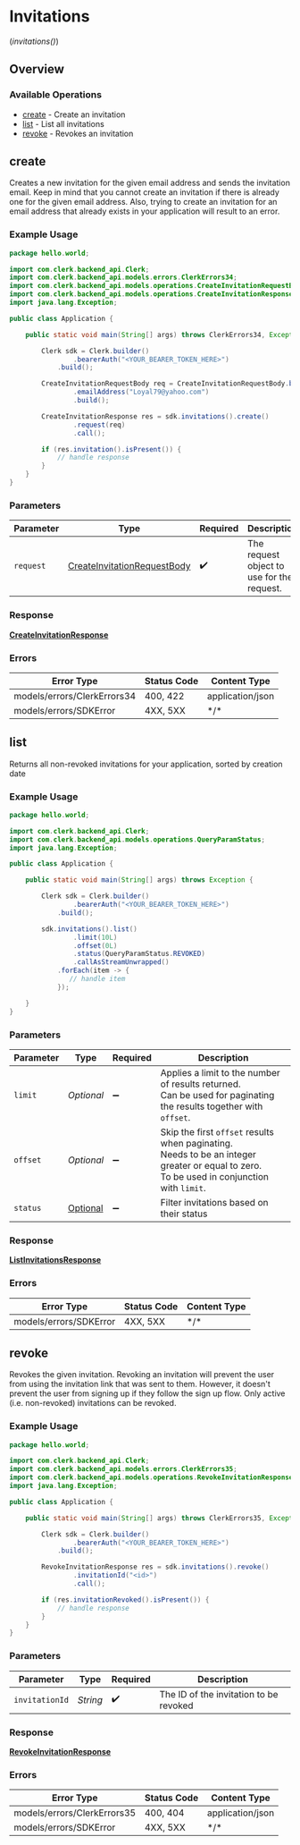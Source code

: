 # Invitations
(*invitations()*)

## Overview

### Available Operations

* [create](#create) - Create an invitation
* [list](#list) - List all invitations
* [revoke](#revoke) - Revokes an invitation

## create

Creates a new invitation for the given email address and sends the invitation email.
Keep in mind that you cannot create an invitation if there is already one for the given email address.
Also, trying to create an invitation for an email address that already exists in your application will result to an error.

### Example Usage

```java
package hello.world;

import com.clerk.backend_api.Clerk;
import com.clerk.backend_api.models.errors.ClerkErrors34;
import com.clerk.backend_api.models.operations.CreateInvitationRequestBody;
import com.clerk.backend_api.models.operations.CreateInvitationResponse;
import java.lang.Exception;

public class Application {

    public static void main(String[] args) throws ClerkErrors34, Exception {

        Clerk sdk = Clerk.builder()
                .bearerAuth("<YOUR_BEARER_TOKEN_HERE>")
            .build();

        CreateInvitationRequestBody req = CreateInvitationRequestBody.builder()
                .emailAddress("Loyal79@yahoo.com")
                .build();

        CreateInvitationResponse res = sdk.invitations().create()
                .request(req)
                .call();

        if (res.invitation().isPresent()) {
            // handle response
        }
    }
}
```

### Parameters

| Parameter                                                                             | Type                                                                                  | Required                                                                              | Description                                                                           |
| ------------------------------------------------------------------------------------- | ------------------------------------------------------------------------------------- | ------------------------------------------------------------------------------------- | ------------------------------------------------------------------------------------- |
| `request`                                                                             | [CreateInvitationRequestBody](../../models/operations/CreateInvitationRequestBody.md) | :heavy_check_mark:                                                                    | The request object to use for the request.                                            |

### Response

**[CreateInvitationResponse](../../models/operations/CreateInvitationResponse.md)**

### Errors

| Error Type                  | Status Code                 | Content Type                |
| --------------------------- | --------------------------- | --------------------------- |
| models/errors/ClerkErrors34 | 400, 422                    | application/json            |
| models/errors/SDKError      | 4XX, 5XX                    | \*/\*                       |

## list

Returns all non-revoked invitations for your application, sorted by creation date

### Example Usage

```java
package hello.world;

import com.clerk.backend_api.Clerk;
import com.clerk.backend_api.models.operations.QueryParamStatus;
import java.lang.Exception;

public class Application {

    public static void main(String[] args) throws Exception {

        Clerk sdk = Clerk.builder()
                .bearerAuth("<YOUR_BEARER_TOKEN_HERE>")
            .build();

        sdk.invitations().list()
                .limit(10L)
                .offset(0L)
                .status(QueryParamStatus.REVOKED)
                .callAsStreamUnwrapped()
            .forEach(item -> {
               // handle item
            });

    }
}
```

### Parameters

| Parameter                                                                                                                                 | Type                                                                                                                                      | Required                                                                                                                                  | Description                                                                                                                               |
| ----------------------------------------------------------------------------------------------------------------------------------------- | ----------------------------------------------------------------------------------------------------------------------------------------- | ----------------------------------------------------------------------------------------------------------------------------------------- | ----------------------------------------------------------------------------------------------------------------------------------------- |
| `limit`                                                                                                                                   | *Optional<Long>*                                                                                                                          | :heavy_minus_sign:                                                                                                                        | Applies a limit to the number of results returned.<br/>Can be used for paginating the results together with `offset`.                     |
| `offset`                                                                                                                                  | *Optional<Long>*                                                                                                                          | :heavy_minus_sign:                                                                                                                        | Skip the first `offset` results when paginating.<br/>Needs to be an integer greater or equal to zero.<br/>To be used in conjunction with `limit`. |
| `status`                                                                                                                                  | [Optional<QueryParamStatus>](../../models/operations/QueryParamStatus.md)                                                                 | :heavy_minus_sign:                                                                                                                        | Filter invitations based on their status                                                                                                  |

### Response

**[ListInvitationsResponse](../../models/operations/ListInvitationsResponse.md)**

### Errors

| Error Type             | Status Code            | Content Type           |
| ---------------------- | ---------------------- | ---------------------- |
| models/errors/SDKError | 4XX, 5XX               | \*/\*                  |

## revoke

Revokes the given invitation.
Revoking an invitation will prevent the user from using the invitation link that was sent to them.
However, it doesn't prevent the user from signing up if they follow the sign up flow.
Only active (i.e. non-revoked) invitations can be revoked.

### Example Usage

```java
package hello.world;

import com.clerk.backend_api.Clerk;
import com.clerk.backend_api.models.errors.ClerkErrors35;
import com.clerk.backend_api.models.operations.RevokeInvitationResponse;
import java.lang.Exception;

public class Application {

    public static void main(String[] args) throws ClerkErrors35, Exception {

        Clerk sdk = Clerk.builder()
                .bearerAuth("<YOUR_BEARER_TOKEN_HERE>")
            .build();

        RevokeInvitationResponse res = sdk.invitations().revoke()
                .invitationId("<id>")
                .call();

        if (res.invitationRevoked().isPresent()) {
            // handle response
        }
    }
}
```

### Parameters

| Parameter                              | Type                                   | Required                               | Description                            |
| -------------------------------------- | -------------------------------------- | -------------------------------------- | -------------------------------------- |
| `invitationId`                         | *String*                               | :heavy_check_mark:                     | The ID of the invitation to be revoked |

### Response

**[RevokeInvitationResponse](../../models/operations/RevokeInvitationResponse.md)**

### Errors

| Error Type                  | Status Code                 | Content Type                |
| --------------------------- | --------------------------- | --------------------------- |
| models/errors/ClerkErrors35 | 400, 404                    | application/json            |
| models/errors/SDKError      | 4XX, 5XX                    | \*/\*                       |